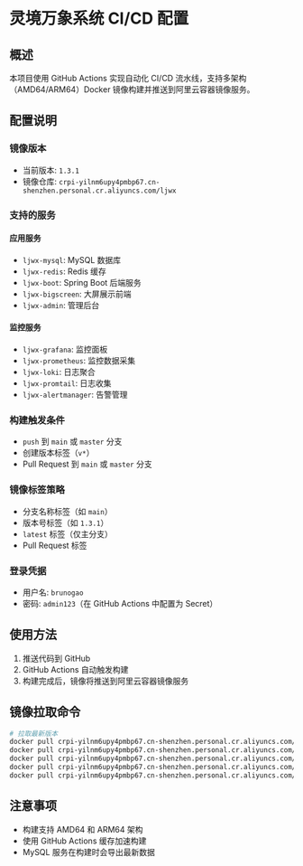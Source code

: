 # 灵境万象系统 CI/CD 配置

## 概述
本项目使用 GitHub Actions 实现自动化 CI/CD 流水线，支持多架构（AMD64/ARM64）Docker 镜像构建并推送到阿里云容器镜像服务。

## 配置说明

### 镜像版本
- 当前版本: `1.3.1`
- 镜像仓库: `crpi-yilnm6upy4pmbp67.cn-shenzhen.personal.cr.aliyuncs.com/ljwx`

### 支持的服务
#### 应用服务
- `ljwx-mysql`: MySQL 数据库
- `ljwx-redis`: Redis 缓存
- `ljwx-boot`: Spring Boot 后端服务
- `ljwx-bigscreen`: 大屏展示前端
- `ljwx-admin`: 管理后台

#### 监控服务
- `ljwx-grafana`: 监控面板
- `ljwx-prometheus`: 监控数据采集
- `ljwx-loki`: 日志聚合
- `ljwx-promtail`: 日志收集
- `ljwx-alertmanager`: 告警管理

### 构建触发条件
- `push` 到 `main` 或 `master` 分支
- 创建版本标签（`v*`）
- Pull Request 到 `main` 或 `master` 分支

### 镜像标签策略
- 分支名称标签（如 `main`）
- 版本号标签（如 `1.3.1`）
- `latest` 标签（仅主分支）
- Pull Request 标签

### 登录凭据
- 用户名: `brunogao`
- 密码: `admin123`（在 GitHub Actions 中配置为 Secret）

## 使用方法

1. 推送代码到 GitHub
2. GitHub Actions 自动触发构建
3. 构建完成后，镜像将推送到阿里云容器镜像服务

## 镜像拉取命令
```bash
# 拉取最新版本
docker pull crpi-yilnm6upy4pmbp67.cn-shenzhen.personal.cr.aliyuncs.com/ljwx/ljwx-mysql:1.3.1
docker pull crpi-yilnm6upy4pmbp67.cn-shenzhen.personal.cr.aliyuncs.com/ljwx/ljwx-redis:1.3.1
docker pull crpi-yilnm6upy4pmbp67.cn-shenzhen.personal.cr.aliyuncs.com/ljwx/ljwx-boot:1.3.1
docker pull crpi-yilnm6upy4pmbp67.cn-shenzhen.personal.cr.aliyuncs.com/ljwx/ljwx-bigscreen:1.3.1
docker pull crpi-yilnm6upy4pmbp67.cn-shenzhen.personal.cr.aliyuncs.com/ljwx/ljwx-admin:1.3.1
```

## 注意事项
- 构建支持 AMD64 和 ARM64 架构
- 使用 GitHub Actions 缓存加速构建
- MySQL 服务在构建时会导出最新数据